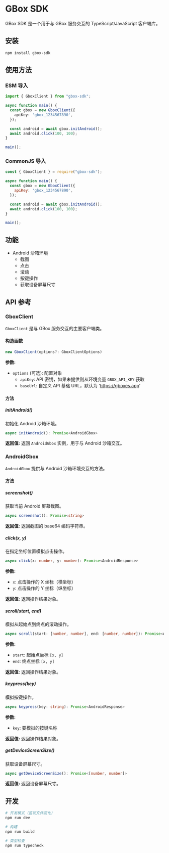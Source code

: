 # GBox SDK

GBox SDK 是一个用于与 GBox 服务交互的 TypeScript/JavaScript 客户端库。

## 安装

```bash
npm install gbox-sdk
```

## 使用方法

### ESM 导入

```typescript
import { GboxClient } from "gbox-sdk";

async function main() {
  const gbox = new GboxClient({
    apiKey: 'gbox_1234567890',
  });

  const android = await gbox.initAndroid();
  await android.click(100, 100);
}

main();
```

### CommonJS 导入

```javascript
const { GboxClient } = require("gbox-sdk");

async function main() {
  const gbox = new GboxClient({
    apiKey: 'gbox_1234567890',
  });

  const android = await gbox.initAndroid();
  await android.click(100, 100);
}

main();
```

## 功能

- Android 沙箱环境
  - 截图
  - 点击
  - 滚动
  - 按键操作
  - 获取设备屏幕尺寸

## API 参考

### GboxClient

`GboxClient` 是与 GBox 服务交互的主要客户端类。

#### 构造函数

```typescript
new GboxClient(options?: GboxClientOptions)
```

**参数:**
- `options` (可选): 配置对象
  - `apiKey`: API 密钥，如果未提供则从环境变量 `GBOX_API_KEY` 获取
  - `baseUrl`: 自定义 API 基础 URL，默认为 'https://gboxes.app'

#### 方法

##### initAndroid()

初始化 Android 沙箱环境。

```typescript
async initAndroid(): Promise<AndroidGbox>
```

**返回值:** 返回 `AndroidGbox` 实例，用于与 Android 沙箱交互。

### AndroidGbox

`AndroidGbox` 提供与 Android 沙箱环境交互的方法。

#### 方法

##### screenshot()

获取当前 Android 屏幕截图。

```typescript
async screenshot(): Promise<string>
```

**返回值:** 返回截图的 base64 编码字符串。

##### click(x, y)

在指定坐标位置模拟点击操作。

```typescript
async click(x: number, y: number): Promise<AndroidResponse>
```

**参数:**
- `x`: 点击操作的 X 坐标（横坐标）
- `y`: 点击操作的 Y 坐标（纵坐标）

**返回值:** 返回操作结果对象。

##### scroll(start, end)

模拟从起始点到终点的滚动操作。

```typescript
async scroll(start: [number, number], end: [number, number]): Promise<AndroidResponse>
```

**参数:**
- `start`: 起始点坐标 `[x, y]`
- `end`: 终点坐标 `[x, y]`

**返回值:** 返回操作结果对象。

##### keypress(key)

模拟按键操作。

```typescript
async keypress(key: string): Promise<AndroidResponse>
```

**参数:**
- `key`: 要模拟的按键名称

**返回值:** 返回操作结果对象。

##### getDeviceScreenSize()

获取设备屏幕尺寸。

```typescript
async getDeviceScreenSize(): Promise<[number, number]>
```

**返回值:** 返回设备屏幕尺寸。

## 开发

```bash
# 开发模式（监视文件变化）
npm run dev

# 构建
npm run build

# 类型检查
npm run typecheck
```
